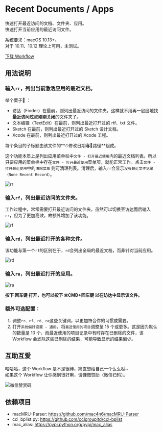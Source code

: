 # Recent Documents / Apps

快速打开最近访问的文档、文件夹、应用。     
快速打开当前应用的最近访问文件。

系统要求：macOS 10.13+。    
对于 10.11、10.12 理论上可用，未测试。

[下载 Workflow](https://github.com/mpco/Alfred3-workflow-recent-documents/releases)

## 用法说明

### 输入`rr`，列出当前激活应用的最近文档。

举个栗子🌰️ ：

- 访达（Finder）在最前，则列出最近访问的文件夹。这样就不用再一层层地找**最近访问过**或**刚刚关闭**的文件夹了。
- 文本编辑（TextEdit）在最前，则列出最近打开过的 rtf、txt 文件。
- Sketch 在最前，则列出最近打开过的 Sketch 设计文档。
- Xcode 在最前，则列出最近打开过的 Xcode 工程。

每个条目的子标题由该文件的**⏱修改日期**与**📡路径**组成。

这个功能本质上是列出应用菜单栏中` 文件 - 打开最近使用 `内的最近文档列表。所以只要应用的菜单栏中存在` 文件 - 打开最近使用 `菜单项，就能正常工作。点击` 文件 - 打开最近使用 `中的`清除菜单` 则可清理列表。清理后，输入`rr`会显示`没有最近文件记录（None Recent Record）`。

![rr](https://user-images.githubusercontent.com/3690653/45074732-2fda4d00-b117-11e8-87a2-55684819f826.png)

### 输入`rf`，列出最近访问的文件夹。

工作过程中，常常需要打开最近访问的文件夹。虽然可以切换至访达而后输入`rr`，但为了更加高效，故额外增加了该功能。

![rf](https://user-images.githubusercontent.com/3690653/45074731-2fda4d00-b117-11e8-8d66-27e9d456fb53.png)

### 输入`rd`，列出最近打开的各种文件。  
该功能与第一个`rf`的区别在于，`rd`会列出全局的最近文档，而非针对当前应用。

![rd](https://user-images.githubusercontent.com/3690653/45074730-2f41b680-b117-11e8-8234-fd377533f396.png)

### 输入`ra`，列出最近打开的应用。

![ra](https://user-images.githubusercontent.com/3690653/45076634-7a5ec800-b11d-11e8-9e1c-f16ac17875fb.png)

**按下 回车键 打开，也可以按下 ⌘CMD+回车键 以在访达中显示该文件。**

### 额外可选配置：

1. 调整`rr、rf、rd、ra`这些关键词，以更加符合你的习惯或需要。
2. 打开`系统偏好设置 - 通用`，将`最近使用的项目`调整至 15 个或更多。这是因为默认的数量是 10 个，而最近使用的项目记录中有时存在已删除的文件，该 Workflow 会滤除这些已删除的结果，可能导致显示的结果偏少。

## 互助互爱

哈哈哈，这个 Workflow 是不是很棒，简直想给自己一个么么哒~    
如果这个 Workflow 让你感到很好用，请慷慨赞助（微信扫码）。

![微信赞赏码](https://user-images.githubusercontent.com/3690653/45010129-68f2be80-b03e-11e8-825f-cea7b3853342.JPG)



## 依赖项目
 
* macMRU-Parser: https://github.com/mac4n6/macMRU-Parser   
* ccl_bplist.py: https://github.com/cclgroupltd/ccl-bplist
* mac\_alias: https://pypi.python.org/pypi/mac_alias
